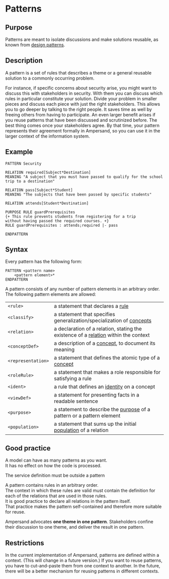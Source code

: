 # Patterns

## Purpose

Patterns are meant to isolate discussions and make solutions reusable, as known from [design patterns](http://en.wikipedia.org/wiki/Design\_pattern).

## Description

A pattern is a set of rules that describes a theme or a general reusable solution to a commonly occurring problem.

For instance, if specific concerns about security arise, you might want to discuss this with stakeholders in security. With them you can discuss which rules in particular constitute your solution. Divide your problem in smaller pieces and discuss each piece with just the right stakeholders. This allows you to go deeper by talking to the right people. It saves time as well by freeing others from having to participate. An even larger benefit arises if you reuse patterns that have been discussed and scrutinized before. The best thing comes once your stakeholders agree. By that time, your pattern represents their agreement formally in Ampersand, so you can use it in the larger context of the information system.

## Example

```
PATTERN Security 

RELATION required[Subject*Destination]
MEANING "A subject that you must have passed to qualify for the school trip to a destination"

RELATION pass[Subject*Student]
MEANING "The subjects that have been passed by specific students"

RELATION attends[Student*Destination]

PURPOSE RULE guardPrerequisites
{+ This rule prevents students from registering for a trip
without having passed the required courses. +}
RULE guardPrerequisites : attends;required |- pass

ENDPATTERN
```

## Syntax

Every pattern has the following form:

```
PATTERN <pattern name>
    <pattern element>*
ENDPATTERN
```

A pattern consists of any number of pattern elements in an arbitrary order. The following pattern elements are allowed:

|                    |                                                                                                          |
| ------------------ | -------------------------------------------------------------------------------------------------------- |
| `<rule>`           | a statement that declares a [rule](the-rule-statement)                                                |
| `<classify>`       | a statement that specifies generalization/specialization of [concepts](the-classify-statement)        |
| `<relation>`       | a declaration of a relation, stating the existence of a [relation](the-relation-statement) within the context      |
| `<conceptDef>`     | a description of a [concept](the-concept-statement), to document its meaning                          |
| `<representation>` | a statement that defines the atomic type of a [concept](../tutorial-rap3/conceptual-model-enrollment.md) |
| `<roleRule>`       | a statement that makes a role responsible for satisfying a rule                                          |
| `<ident>`          | a rule that defines an [identity](the-ident-statement) on a concept                                   |
| `<viewDef>`        | a statement for presenting facts in a readable sentence                                                  |
| `<purpose>`        | a statement to describe the [purpose](the-purpose-statement) of a pattern or a pattern element        |
| `<population>`     | a statement that sums up the initial [population](the-population-statement) of a relation             |

## Good practice

A model can have as many patterns as you want.\
It has no effect on how the code is processed.

The service definition must be outside a pattern

A pattern contains rules in an arbitrary order.\
The context in which these rules are valid must contain the definition for each of the relations that are used in those rules.\
It is good practice to declare all relations in the pattern itself.\
That practice makes the pattern self-contained and therefore more suitable for reuse.

Ampersand advocates **one theme in one pattern**. Stakeholders confine their discussion to one theme, and deliver the result in one pattern.

## Restrictions

In the current implementation of Ampersand, patterns are defined within a context. (This will change in a future version.) If you want to reuse patterns, you have to cut-and-paste them from one context to another. In the future, there will be a better mechanism for reusing patterns in different contexts.
